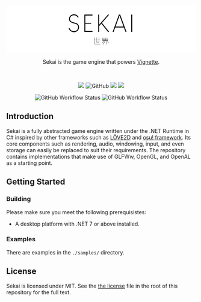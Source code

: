<p align="center">
  <picture>
    <source media="(prefers-color-scheme: dark)" srcset="./assets/logo-dark.png"/>
    <source media="(prefers-color-scheme: light)" srcset="./assets/logo-light.png"/>
    <img alt="Sekai" src="./assets/logo-light.png"/>
  </picture>
</p>

<p align="center">Sekai is the game engine that powers <a href="https://github.com/vignetteapp/vignette">Vignette</a>.</p>

<br/>

<p align="center">
  <img src="https://img.shields.io/github/stars/vignetteapp/sekai?style=flat-square"/>
  <img alt="GitHub" src="https://img.shields.io/github/license/vignetteapp/sekai?color=c850c1&style=flat-square">
  <img src="https://img.shields.io/discord/871618277258960896?logo=discord&color=5865f2&style=flat-square"/>
  <img src="https://img.shields.io/static/v1?label=website&message=vignetteapp.org&color=ea1a72&style=flat-square"/>
</p>
<p align="center">
  <img alt="GitHub Workflow Status" src="https://img.shields.io/github/actions/workflow/status/vignetteapp/sekai/test.yml?label=test&style=flat-square">
  <img alt="GitHub Workflow Status" src="https://img.shields.io/github/actions/workflow/status/vignetteapp/sekai/lint.yml?label=lint&style=flat-square">
</p>

## Introduction
Sekai is a fully abstracted game engine written under the .NET Runtime in C# inspired by other frameworks such as [LÖVE2D](https://github.com/love/love2d) and [osu! framework](https://github.com/ppy/osu-framework). Its core components such as rendering, audio, windowing, input, and even storage can easily be replaced to suit their requirements. The repository contains implementations that make use of GLFWw, OpenGL, and OpenAL as a starting point.

## Getting Started

### Building
Please make sure you meet the following prerequisistes:
- A desktop platform with .NET 7 or above installed.

### Examples
There are examples in the `./samples/` directory.

## License
Sekai is licensed under MIT. See the [the license](./LICENSE) file in the root of this repository for the full text.
